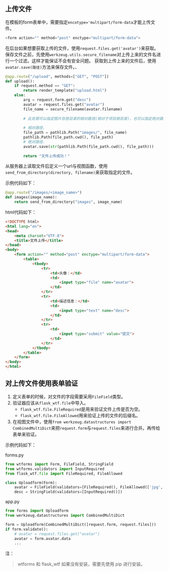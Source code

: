 ## 上传文件 

在模板的form表单中，需要指定`encotype='multipart/form-data`才能上传文件。

```python 
<form action="" method="post" enctype="multipart/form-data">
```

在后台如果想要获取上传的文件，使用`request.files.get('avatar')`来获取。
保存文件之前，先使用`werkzeug.utils.secure_filename`对上传上来的文件名进行一个过滤。这样才能保证不会有安全问题。 
获取到上传上来的文件后，使用`avatar.save(路径)`方法来保存文件。、

```python 
@app.route("/upload", methods=["GET", "POST"])
def upload():
    if request.method == "GET":
        return render_template("upload.html")
    else:
        arg = request.form.get("desc")
        avatar = request.files.get("avatar")
        file_name = secure_filename(avatar.filename)
        
        # 此处既可以指定图片存放目录的相对路径(相对于项目根目录)，也可以指定绝对路径。
        
        # 相对路径.
        file_path = pathlib.Path("images/", file_name)
        pathlib.Path(file_path.cwd(), file_path)
        # 绝对路径.
        avatar.save(str(pathlib.Path(file_path.cwd(), file_path)))
        
	    return "文件上传成功！"
```

从服务器上读取文件后定义一个url与视图函数，使用`send_from_directory(directory, filename)`来获取指定的文件。

示例代码如下：

```python 
@app.route("/images/<image_name>")
def images(image_name):
    return send_from_directory("images", image_name)
```

html代码如下： 

```html 
<!DOCTYPE html>
<html lang="en">
<head>
    <meta charset="UTF-8">
    <title>文件上传</title>
</head>
<body>
    <form action="" method="post" enctype="multipart/form-data">
        <table>
            <tbody>
                <tr>
                    <td>头像：</td>
                    <td>
                        <input type="file" name="avatar">
                    </td>
                </tr>
                <tr>
                    <td>描述信息：</td>
                    <td>
                        <input type="text" name="desc">
                    </td>
                </tr>
                <tr>
                    <td>
                        <input type="submit" value="提交">
                    </td>
                </tr>
            </tbody>
        </table>
    </form>
</body>
</html>
```


## 对上传文件使用表单验证

1.  定义表单的时候，对文件的字段需要采用`FileField`类型。
2.  验证器应该从`flask_wtf.file`中导入。
    -   `flask_wtf.file.FileRequired`是用来验证文件上传是否为空。
    -   `flask_wtf.file.FileAllowed`用来验证上传的文件的后缀名。
3.  在视图文件中，使用`from werkzeug.datastructures import CombinedMultiDict`来把`request.form`与`request.files`来进行合并。再传给表单来验证。

示例代码如下：

forms.py

```python
from wtforms import Form, FileField, StringField
from wtforms.validators import InputRequired
from flask_wtf.file import FileRequired, FileAllowed

class Uploadform(Form):
    avatar = FileField(validators=[FileRequired(), FileAllowed(['jpg','png','gif'])])
    desc = StringField(validators=[InputRequired()])
```
app.py

```python 
from forms import Uploadform
from werkzeug.datastructures import CombinedMultiDict

form = Uploadform(CombinedMultiDict([request.form, request.files]))
if form.validate():
    # avatar = request.files.get("avatar")
    avatar = form.avatar.data
    ...
```

注： 

>   wtforms 和 flask_wtf 如果没有安装，需要先使用 pip 进行安装。